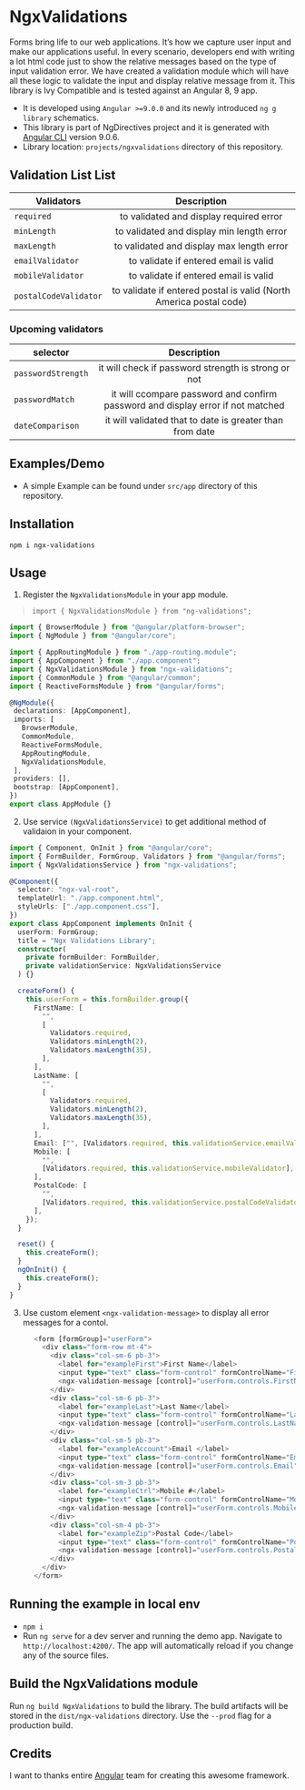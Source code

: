 # NgxValidations

Forms bring life to our web applications. It’s how we capture user input and make our applications useful. 
In every scenario, developers end with writing a lot html code just to show the relative messages based on the type of input validation error. We have created a validation module which will have all these logic to validate the input and display relative message from it. 
 This library is Ivy Compatible and is tested against an Angular 8, 9 app. 

* It is developed using `Angular >=9.0.0` and its newly introduced `ng g library` schematics.
* This library is part of NgDirectives project and it is generated with [Angular CLI](https://github.com/angular/angular-cli) version 9.0.6.
* Library location: `projects/ngxvalidations` directory of this repository.

## Validation List List 

| Validators            |                 Description                     |  
| ----------------------| :---------------------------------------------: |
| `required`            | to validated and display required error         | 
| `minLength`           | to validated and display min length error  | 
| `maxLength`           | to validated and display max length error  | 
| `emailValidator`      | to validate if entered email is valid | 
| `mobileValidator`     |  to validate if entered email is valid  | 
| `postalCodeValidator` |  to validate if entered postal is valid (North America postal code)  | 

### Upcoming validators

| selector                |                         Description                               |  
| ------------------------| :---------------------------------------------------------------: |
| `passwordStrength`      | it will check if password strength is strong or not               | 
| `passwordMatch`         | it will ccompare password and confirm password and display error if not matched   | 
| `dateComparison`        | it will validated that to date is greater than from date  | 




## Examples/Demo

* A simple Example can be found under `src/app` directory of this repository. 

## Installation

`npm i ngx-validations`

## Usage

1) Register the `NgxValidationsModule` in your app module.
 > `import { NgxValidationsModule } from "ng-validations";`

 ```typescript
 import { BrowserModule } from "@angular/platform-browser";
import { NgModule } from "@angular/core";

import { AppRoutingModule } from "./app-routing.module";
import { AppComponent } from "./app.component";
import { NgxValidationsModule } from "ngx-validations";
import { CommonModule } from "@angular/common";
import { ReactiveFormsModule } from "@angular/forms";

@NgModule({
  declarations: [AppComponent],
  imports: [
    BrowserModule,
    CommonModule,
    ReactiveFormsModule,
    AppRoutingModule,
    NgxValidationsModule,
  ],
  providers: [],
  bootstrap: [AppComponent],
})
export class AppModule {}

 ```

 2) Use service `(NgxValidationsService)` to get additional method of validaion in your component.

```typescript
import { Component, OnInit } from "@angular/core";
import { FormBuilder, FormGroup, Validators } from "@angular/forms";
import { NgxValidationsService } from "ngx-validations";

@Component({
  selector: "ngx-val-root",
  templateUrl: "./app.component.html",
  styleUrls: ["./app.component.css"],
})
export class AppComponent implements OnInit {
  userForm: FormGroup;
  title = "Ngx Validations Library";
  constructor(
    private formBuilder: FormBuilder,
    private validationService: NgxValidationsService
  ) {}

  createForm() {
    this.userForm = this.formBuilder.group({
      FirstName: [
        "",
        [
          Validators.required,
          Validators.minLength(2),
          Validators.maxLength(35),
        ],
      ],
      LastName: [
        "",
        [
          Validators.required,
          Validators.minLength(2),
          Validators.maxLength(35),
        ],
      ],
      Email: ["", [Validators.required, this.validationService.emailValidator]],
      Mobile: [
        "",
        [Validators.required, this.validationService.mobileValidator],
      ],
      PostalCode: [
        "",
        [Validators.required, this.validationService.postalCodeValidator],
      ],
    });
  }

  reset() {
    this.createForm();
  }
  ngOnInit() {
    this.createForm();
  }
}

```
3) Use custom element `<ngx-validation-message>` to display all error messages for a contol.

```typescript
      <form [formGroup]="userForm">
        <div class="form-row mt-4">
          <div class="col-sm-6 pb-3">
            <label for="exampleFirst">First Name</label>
            <input type="text" class="form-control" formControlName="FirstName">
            <ngx-validation-message [control]="userForm.controls.FirstName"></ngx-validation-message>
          </div>
          <div class="col-sm-6 pb-3">
            <label for="exampleLast">Last Name</label>
            <input type="text" class="form-control" formControlName="LastName">
            <ngx-validation-message [control]="userForm.controls.LastName"></ngx-validation-message>
          </div>
          <div class="col-sm-5 pb-3">
            <label for="exampleAccount">Email </label>
            <input type="text" class="form-control" formControlName="Email">
            <ngx-validation-message [control]="userForm.controls.Email"></ngx-validation-message>
          </div>
          <div class="col-sm-3 pb-3">
            <label for="exampleCtrl">Mobile #</label>
            <input type="text" class="form-control" formControlName="Mobile">
            <ngx-validation-message [control]="userForm.controls.Mobile"></ngx-validation-message>
          </div>
          <div class="col-sm-4 pb-3">
            <label for="exampleZip">Postal Code</label>
            <input type="text" class="form-control" formControlName="PostalCode">
            <ngx-validation-message [control]="userForm.controls.PostalCode"></ngx-validation-message>
          </div>
        </div>
      </form>

```

## Running the example in local env

* `npm i`
* Run `ng serve` for a dev server and running the demo app. Navigate to `http://localhost:4200/`. The app will automatically reload if you change any of the source files.


## Build the NgxValidations module

Run `ng build NgxValidations` to build the library. The build artifacts will be stored in the `dist/ngx-validations` directory. Use the `--prod` flag for a production build.


## Credits

I want to thanks entire [Angular](https://angular.io) team for creating this awesome framework.
